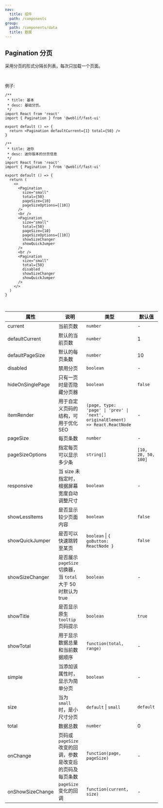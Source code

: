 ```yaml
---
nav:
  title: 组件
  path: /components
group:
  path: /components/data
  title: 数据
---
```


## Pagination 分页

采用分页的形式分隔长列表，每次只加载一个页面。

<br />

例子:

```tsx
/**
 * title: 基本
 * desc: 基础分页。
 */
import React from 'react'
import { Pagination } from '@weblif/fast-ui'

export default () => {
  return <Pagination defaultCurrent={1} total={50} />
}
```

```tsx
/**
 * title: 迷你
 * desc: 迷你版本的分页信息
 */
import React from 'react'
import { Pagination } from '@weblif/fast-ui'

export default () => {
  return (
    <>
      <Pagination
        size="small"
        total={50}
        pageSize={10}
        pageSizeOptions={[10]}
      />
      <br />
      <Pagination
        size="small"
        total={50}
        pageSize={10}
        pageSizeOptions={[10]}
        showSizeChanger
        showQuickJumper
      />
      <br />
      <Pagination
        size="small"
        total={50}
        disabled
        showSizeChanger
        showQuickJumper
      />
    </>
  )
}
```

<br />

| 属性             | 说明                                                         | 类型                                                                           | 默认值              |
| ---------------- | ------------------------------------------------------------ | ------------------------------------------------------------------------------ | ------------------- |
| current          | 当前页数                                                     | `number`                                                                       | -                   |
| defaultCurrent   | 默认的当前页数                                               | `number`                                                                       | 1                   |
| defaultPageSize  | 默认的每页条数                                               | `number`                                                                       | 10                  |
| disabled         | 禁用分页                                                     | `boolean`                                                                      | -                   |
| hideOnSinglePage | 只有一页时是否隐藏分页器                                     | `boolean`                                                                      | `false`             |
| itemRender       | 用于自定义页码的结构，可用于优化 SEO                         | `(page, type: 'page' \| 'prev' \| 'next', originalElement) => React.ReactNode` | -                   |
| pageSize         | 每页条数                                                     | `number`                                                                       | -                   |
| pageSizeOptions  | 指定每页可以显示多少条                                       | `string[]`                                                                     | `[10, 20, 50, 100]` |
| responsive       | 当 size 未指定时，根据屏幕宽度自动调整尺寸                   | `boolean`                                                                      | -                   |
| showLessItems    | 是否显示较少页面内容                                         | `boolean`                                                                      | `false`             |
| showQuickJumper  | 是否可以快速跳转至某页                                       | `boolean` \| `{ goButton: ReactNode }`                                         | `false`             |
| showSizeChanger  | 是否展示 `pageSize` 切换器，当 `total` 大于 50 时默认为 true | `boolean`                                                                      | -                   |
| showTitle        | 是否显示原生 `tooltip` 页码提示                              | `boolean`                                                                      | `true`              |
| showTotal        | 用于显示数据总量和当前数据顺序                               | `function(total, range)`                                                       | -                   |
| simple           | 当添加该属性时，显示为简单分页                               | `boolean`                                                                      | -                   |
| size             | 当为 `small` 时，是小尺寸分页                                | `default` \| `small`                                                           | `default`           |
| total            | 数据总数                                                     | `number`                                                                       | 0                   |
| onChange         | 页码或 `pageSize` 改变的回调，参数是改变后的页码及每页条数   | `function(page, pageSize)`                                                     | -                   |
| onShowSizeChange | `pageSize` 变化的回调                                        | `function(current, size)`                                                      | -                   |
